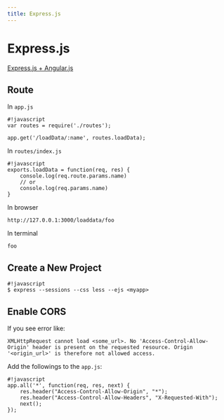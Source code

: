 ```yaml
---
title: Express.js
---
```


Express.js
==========

[Express.js + Angular.js](expressplusangular)

Route
-----

In ``app.js``

    #!javascript
    var routes = require('./routes');

    app.get('/loadData/:name', routes.loadData);

In ``routes/index.js``

    #!javascript
    exports.loadData = function(req, res) {
        console.log(req.route.params.name)
        // or
        console.log(req.params.name)
    }

In browser

    http://127.0.0.1:3000/loaddata/foo

In terminal

    foo


Create a New Project
--------------------

    #!javascript
    $ express --sessions --css less --ejs <myapp>


Enable CORS
-----------

If you see error like:

    XMLHttpRequest cannot load <some_url>. No 'Access-Control-Allow-Origin' header is present on the requested resource. Origin '<origin_url>' is therefore not allowed access.

Add the followings to the ``app.js``:

    #!javascript
    app.all('*', function(req, res, next) {
        res.header("Access-Control-Allow-Origin", "*");
        res.header("Access-Control-Allow-Headers", "X-Requested-With");
        next();
    });
